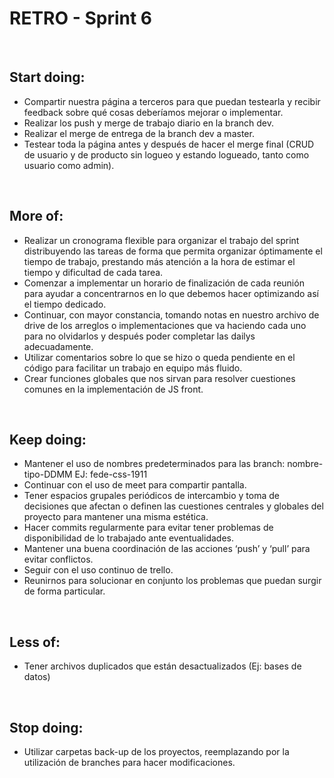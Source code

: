 # RETRO - Sprint 6
<br>
<P>

## Start doing:
* Compartir nuestra página a terceros para que puedan testearla y recibir feedback sobre qué cosas deberíamos mejorar o implementar.
* Realizar los push y merge de trabajo diario en la branch dev.
* Realizar el merge de entrega de la branch dev a master.
* Testear toda la página antes y después de hacer el merge final (CRUD de usuario y de producto sin logueo y estando logueado, tanto como usuario como admin).

</P>
<br>
<P>

## More of:
* Realizar un cronograma flexible para organizar el trabajo del sprint distribuyendo las tareas de forma que permita organizar óptimamente el tiempo de trabajo, prestando más atención a la hora de estimar el tiempo y dificultad de cada tarea.
* Comenzar a implementar un horario de finalización de cada reunión para ayudar a concentrarnos en lo que debemos hacer optimizando así el tiempo dedicado.
* Continuar, con mayor constancia, tomando notas en nuestro archivo de drive de los arreglos o implementaciones que va haciendo cada uno para no olvidarlos y después poder completar las dailys adecuadamente.
* Utilizar comentarios sobre lo que se hizo o queda pendiente en el código para facilitar un trabajo en equipo más fluido.
* Crear funciones globales que nos sirvan para resolver cuestiones comunes en la implementación de JS front.

</P>
<br>
<P>

## Keep doing:
* Mantener el uso de nombres predeterminados para las branch: nombre-tipo-DDMM
EJ: fede-css-1911
* Continuar con el uso de meet para compartir pantalla.  
* Tener espacios grupales periódicos de intercambio y toma de decisiones que afectan o definen las cuestiones centrales y globales del proyecto para mantener una misma estética.
* Hacer commits regularmente para evitar tener problemas de disponibilidad de lo trabajado ante eventualidades. 
* Mantener una buena coordinación de las acciones ‘push’ y ‘pull’ para evitar conflictos.
* Seguir con el uso continuo de trello.
* Reunirnos para solucionar en conjunto los problemas que puedan surgir de forma particular.

</P>
<br>
<P>

## Less of: 
* Tener archivos duplicados que están desactualizados (Ej: bases de datos)

</P>
<br>
<P>

## Stop doing:
* Utilizar carpetas back-up de los proyectos, reemplazando por la utilización de branches para hacer modificaciones.

</P>